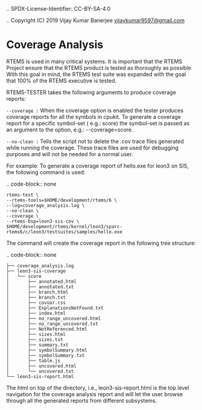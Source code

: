 .. SPDX-License-Identifier: CC-BY-SA-4.0

.. Copyright (C) 2019 Vijay Kumar Banerjee <vijaykumar9597@gmail.com>

Coverage Analysis
=================

RTEMS is used in many critical systems. It is important that the RTEMS Project
ensure that the RTEMS product is tested as thoroughly as possible. With this
goal in mind, the RTEMS test suite was expanded with the goal that 100% of the
RTEMS executive is tested.

RTEMS-TESTER takes the following arguments to produce coverage reports:

`--coverage :`
    When the coverage option is enabled the tester produces coverage reports for
    all the symbols in cpukit. To generate a coverage report for a specific
    symbol-set ( e.g.: score) the symbol-set is passed as an argument to the
    option, e.g.: --coverage=score.

`--no-clean :`
    Tells the script not to delete the .cov trace files generated while running
    the coverage. These trace files are used for debugging purposes and will not
    be needed for a normal user.

For example: To generate a coverage report of hello.exe for leon3 on SIS, the
following command is used:

.. code-block:: none

    rtems-test \
    --rtems-tools=$HOME/development/rtems/6 \
    --log=coverage_analysis.log \
    --no-clean \
    --coverage \
    --rtems-bsp=leon3-sis-cov \
    $HOME/development/rtems/kernel/leon3/sparc-rtems6/c/leon3/testsuites/samples/hello.exe

The command will create the coverage report in the following tree structure:

.. code-block:: none

    ├── coverage_analysis.log
    ├── leon3-sis-coverage
    │   └── score
    │       ├── annotated.html
    │       ├── annotated.txt
    │       ├── branch.html
    │       ├── branch.txt
    │       ├── covoar.css
    │       ├── ExplanationsNotFound.txt
    │       ├── index.html
    │       ├── no_range_uncovered.html
    │       ├── no_range_uncovered.txt
    │       ├── NotReferenced.html
    │       ├── sizes.html
    │       ├── sizes.txt
    │       ├── summary.txt
    │       ├── symbolSummary.html
    │       ├── symbolSummary.txt
    │       ├── table.js
    │       ├── uncovered.html
    │       └── uncovered.txt
    └── leon3-sis-report.html

The html on top of the directory, i.e., leon3-sis-report.html is the top level
navigation for the coverage analysis report and will let the user browse through
all the generated reports from different subsystems.
